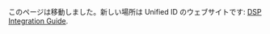 このページは移動しました。新しい場所は Unified ID のウェブサイトです: [DSP Integration Guide](https://unifiedid.com/ja/docs/guides/dsp-guide).
